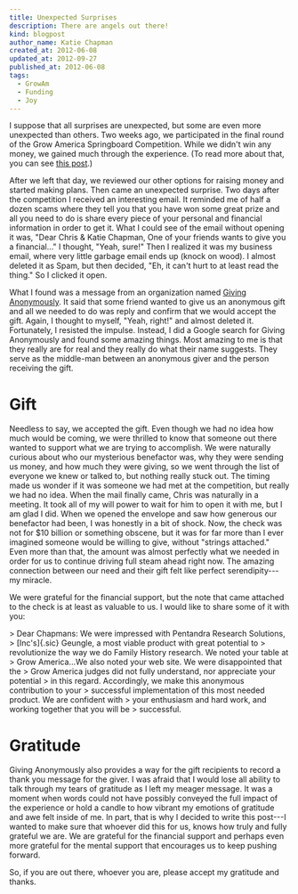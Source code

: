 ```yaml
---
title: Unexpected Surprises
description: There are angels out there!
kind: blogpost
author_name: Katie Chapman
created_at: 2012-06-08
updated_at: 2012-09-27
published_at: 2012-06-08
tags:
  - GrowAm
  - Funding
  - Joy
---
```


I suppose that all surprises are unexpected, but some are even more unexpected
than others. Two weeks ago, we participated in the final round of the
Grow America Springboard Competition. While we didn't win any money, we gained
much through the experience. (To read more about that, you can see [this
post](/blog/ill-take-door-number).)

After we left that day, we reviewed our other options for raising money and
started making plans. Then came an unexpected surprise. Two days after the
competition I received an interesting email. It reminded me of half a dozen
scams where they tell you that you have won some great prize and all you need
to do is share every piece of your personal and financial information in order
to get it.  What I could see of the email without opening it was, "Dear Chris &
Katie Chapman, One of your friends wants to give you a financial..."  I thought,
"Yeah, sure!"  Then I realized it was my business email, where very little
garbage email ends up (knock on wood). I almost deleted it as Spam, but then
decided, "Eh, it can't hurt to at least read the thing." So I clicked it open.

<!--MORE-->

What I found was a message from an organization named [Giving Anonymously].
It said that some friend wanted to give us an anonymous gift and all we needed
to do was reply and confirm that we would accept the gift. Again, I thought to
myself, "Yeah, right!" and almost deleted it. Fortunately, I resisted the
impulse. Instead, I did a Google search for Giving Anonymously and found some
amazing things. Most amazing to me is that they really are for real and they
really do what their name suggests. They serve as the middle-man between an
anonymous giver and the person receiving the gift.

# Gift

Needless to say, we accepted the gift. Even though we had no idea how much
would be coming, we were thrilled to know that someone out there wanted to
support what we are trying to accomplish. We were naturally curious about who
our mysterious benefactor was, why they were sending us money, and how much
they were giving, so we went through the list of everyone we knew or talked to,
but nothing really stuck out. The timing made us wonder if it was someone we
had met at the competition, but really we had no idea. When the mail finally
came, Chris was naturally in a meeting. It took all of my will power to wait
for him to open it with me, but I am glad I did. When we opened the envelope
and saw how generous our benefactor had been, I was honestly in a bit of shock.
Now, the check was not for $10 billion or something obscene, but it was for far
more than I ever imagined someone would be willing to give, without "strings
attached." Even more than that, the amount was almost perfectly what we needed
in order for us to continue driving full steam ahead right now. The amazing
connection between our need and their gift felt like perfect serendipity---my
miracle.

We were grateful for the financial support, but the note that came attached to
the check is at least as valuable to us. I would like to share some of it with
you:

<div class="bq grab">
> Dear Chapmans: We were impressed with Pentandra Research Solutions,
> [Inc's]{.sic} Geungle, a most viable product with great potential to
> revolutionize the way we do Family History research. We noted your table at
> Grow America...We also noted your web site. We were disappointed that the
> Grow America judges did not fully understand, nor appreciate your potential
> in this regard. Accordingly, we make this anonymous contribution to your
> successful implementation of this most needed product. We are confident with
> your enthusiasm and hard work, and working together that you will be
> successful.
</div>

# Gratitude

Giving Anonymously also provides a way for the gift recipients to record a
thank you message for the giver. I was afraid that I would lose all ability to
talk through my tears of gratitude as I left my meager message. It was a moment
when words could not have possibly conveyed the full impact of the experience
or hold a candle to how vibrant my emotions of gratitude and awe felt inside of
me. In part, that is why I decided to write this post---I wanted to make sure
that whoever did this for us, knows how truly and fully grateful we are. We are
grateful for the financial support and perhaps even more grateful for the
mental support that encourages us to keep pushing forward.

So, if you are out there, whoever you are, please accept my gratitude and
thanks.

[Giving Anonymously]: <http://web.archive.org/web/20130617171311/https://givinganon.org/home> "Giving Anonymously on the Wayback Machine"
